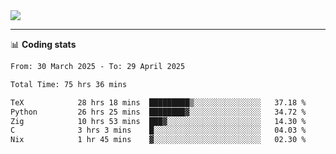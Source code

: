 <picture>
  <source
  srcset="https://github-readme-stats.vercel.app/api?username=sant0s12&show_icons=true&theme=dark"
  media="(prefers-color-scheme: dark)"
  />
  <source
  srcset="https://github-readme-stats.vercel.app/api?username=sant0s12&show_icons=true"
  media="(prefers-color-scheme: light)"
  />
  <img src="https://github-readme-stats.vercel.app/api?username=sant0s12&show_icons=true" />
</picture>

---

📊 **Coding stats**

<!--START_SECTION:waka-->

```txt
From: 30 March 2025 - To: 29 April 2025

Total Time: 75 hrs 36 mins

TeX            28 hrs 18 mins  █████████▒░░░░░░░░░░░░░░░   37.18 %
Python         26 hrs 25 mins  ████████▓░░░░░░░░░░░░░░░░   34.72 %
Zig            10 hrs 53 mins  ███▓░░░░░░░░░░░░░░░░░░░░░   14.30 %
C              3 hrs 3 mins    █░░░░░░░░░░░░░░░░░░░░░░░░   04.03 %
Nix            1 hr 45 mins    ▓░░░░░░░░░░░░░░░░░░░░░░░░   02.30 %
```

<!--END_SECTION:waka-->

